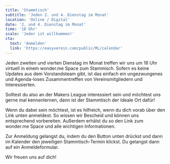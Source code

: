 ```yaml
---
title: 'Stammtisch'
subtitle: 'Jeden 2. und 4. Dienstag im Monat'
location: 'Online / Digital'
date: '2. und 4. Dienstag im Monat'
time: '18 Uhr'
scale: 'Jeder ist willkommen!'
cta:
  text: 'Anmelden'
  link: 'https://easyverein.com/public/ML/calendar'
---
```


Jeden zweiten und vierten Dienstag im Monat treffen wir uns um 18 Uhr virtuell in einem wonder.me Space zum Stammisch. Sofern es keine Updates aus dem Vorstandsteam gibt, ist das einfach ein ungezwungenes und Agenda-loses Zusammentreffen von Vereinsmitgliedern und Interessierten.

Solltest du also an der Makers League interessiert sein und möchtest uns gerne mal kennenlernen, dann ist der Stammtisch der Ideale Ort dafür!

Wenn du dabei sein möchtest, ist es hilfreich, wenn du dich vorab über den Link unten anmeldest. So wissen wir Bescheid und können uns entsprechend vorbereiten. Außerdem erhälst du so den Link zum wonder.me Space und alle wichtigen Informationen.

Zur Anmeldung gelangst du, indem du den Button unten drückst und dann im Kalender den jeweiligen Stammtisch-Termin klickst. Du gelangst dann auf ein Anmeldeformular.

Wir freuen uns auf dich!
